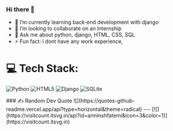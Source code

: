 ### Hi there 👋



- 🌱 I’m currently learning back-end development with django
- 👯 I’m looking to collaborate on an Internship
- 💬 Ask me about python, django, HTML, CSS, SQL 
- ⚡ Fun fact: i dont have any work experience,


# 💻 Tech Stack:
![Python](https://img.shields.io/badge/python-3670A0?style=flat&logo=python&logoColor=ffdd54) ![HTML5](https://img.shields.io/badge/html5-%23E34F26.svg?style=flat&logo=html5&logoColor=white) ![Django](https://img.shields.io/badge/django-%23092E20.svg?style=flat&logo=django&logoColor=white) ![SQLite](https://img.shields.io/badge/sqlite-%2307405e.svg?style=flat&logo=sqlite&logoColor=white)
<!--# 📊 GitHub Stats:
![](https://github-readme-stats.vercel.app/api?username=arminshfatemi&theme=graywhite&hide_border=false&include_all_commits=false&count_private=false)<br/>
![](https://github-readme-streak-stats.herokuapp.com/?user=arminshfatemi&theme=graywhite&hide_border=false)<br/>
![](https://github-readme-stats.vercel.app/api/top-langs/?username=arminshfatemi&theme=graywhite&hide_border=false&include_all_commits=false&count_private=false&layout=compact)
--!>
### ✍️ Random Dev Quote
![](https://quotes-github-readme.vercel.app/api?type=horizontal&theme=radical)

---
[![](https://visitcount.itsvg.in/api?id=arminshfatemi&icon=3&color=1)](https://visitcount.itsvg.in)


